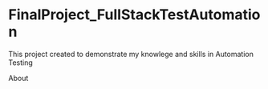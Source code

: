 
# FinalProject_FullStackTestAutomation

This project created to demonstrate my knowlege and skills in Automation Testing

About
